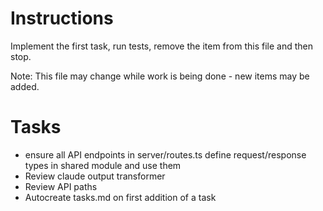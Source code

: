 # Instructions

Implement the first task, run tests, remove the item from this file and then stop.

Note: This file may change while work is being done - new items may be added.

# Tasks

- ensure all API endpoints in server/routes.ts define request/response types in shared module and use them
- Review claude output transformer
- Review API paths
- Autocreate tasks.md on first addition of a task
